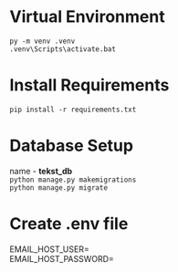 # Virtual Environment
`py -m venv .venv`<br />
`.venv\Scripts\activate.bat`

# Install Requirements
`pip install -r requirements.txt`

# Database Setup
name - **tekst_db**
<br />`python manage.py makemigrations`
<br />`python manage.py migrate`

# Create .env file
EMAIL_HOST_USER=<br />
EMAIL_HOST_PASSWORD=
